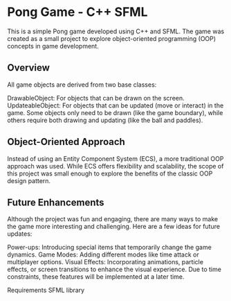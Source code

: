 # Pong Game - C++ SFML

This is a simple Pong game developed using C++ and SFML. The game was created as a small project to explore object-oriented programming (OOP) concepts in game development.

## Overview
All game objects are derived from two base classes:

DrawableObject: For objects that can be drawn on the screen.
UpdateableObject: For objects that can be updated (move or interact) in the game.
Some objects only need to be drawn (like the game boundary), while others require both drawing and updating (like the ball and paddles).

## Object-Oriented Approach
Instead of using an Entity Component System (ECS), a more traditional OOP approach was used. While ECS offers flexibility and scalability, the scope of this project was small enough to explore the benefits of the classic OOP design pattern.

## Future Enhancements
Although the project was fun and engaging, there are many ways to make the game more interesting and challenging. Here are a few ideas for future updates:

Power-ups: Introducing special items that temporarily change the game dynamics.
Game Modes: Adding different modes like time attack or multiplayer options.
Visual Effects: Incorporating animations, particle effects, or screen transitions to enhance the visual experience.
Due to time constraints, these features will be implemented at a later time.

Requirements
SFML library